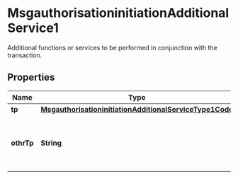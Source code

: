 

# MsgauthorisationinitiationAdditionalService1

Additional functions or services to be performed in conjunction with the transaction.
## Properties

Name | Type | Description | Notes
------------ | ------------- | ------------- | -------------
**tp** | [**MsgauthorisationinitiationAdditionalServiceType1Code**](MsgauthorisationinitiationAdditionalServiceType1Code.md) |  |  [optional]
**othrTp** | **String** | Other additional service applied to the transaction. |  [optional]



